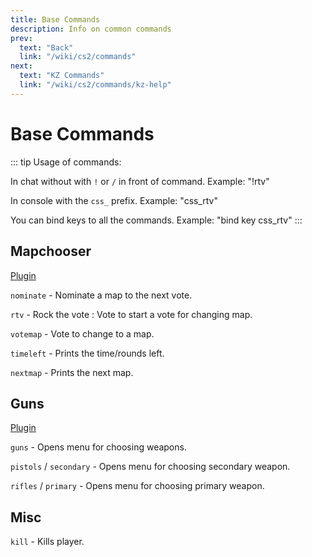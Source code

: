 ```yaml
---
title: Base Commands
description: Info on common commands
prev:
  text: "Back"
  link: "/wiki/cs2/commands"
next:
  text: "KZ Commands"
  link: "/wiki/cs2/commands/kz-help"
---
```


# Base Commands

::: tip
Usage of commands:

In chat without with `!` or `/` in front of command. Example: "!rtv"

In console with the `css_` prefix. Example: "css_rtv"

You can bind keys to all the commands. Example: "bind key css_rtv"
:::

## Mapchooser

[Plugin](https://github.com/abnerfs/cs2-rockthevote/)

`nominate` - Nominate a map to the next vote.

`rtv` - Rock the vote : Vote to start a vote for changing map.

`votemap` - Vote to change to a map.

`timeleft` - Prints the time/rounds left.

`nextmap` - Prints the next map.

## Guns

[Plugin](https://github.com/FemboyKZ/cs2-simple-guns-menu)

`guns` - Opens menu for choosing weapons.

`pistols` / `secondary` - Opens menu for choosing secondary weapon.

`rifles` / `primary` - Opens menu for choosing primary weapon.

## Misc

`kill` - Kills player.
